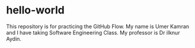 # hello-world
This repository is for practicing the GitHub Flow.
My name is Umer Kamran and I have taking Software Engineering Class. My professor is Dr ilknur Aydin. 
